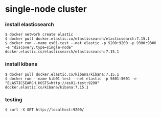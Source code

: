 # single-node cluster

### install elasticsearch
```
$ docker network create elastic
$ docker pull docker.elastic.co/elasticsearch/elasticsearch:7.15.1
$ docker run --name es01-test --net elastic -p 9200:9200 -p 9300:9300 -e "discovery.type=single-node" docker.elastic.co/elasticsearch/elasticsearch:7.15.1

```

### install kibana
```
$ docker pull docker.elastic.co/kibana/kibana:7.15.1
$ docker run --name kib01-test --net elastic -p 5601:5601 -e "ELASTICSEARCH_HOSTS=http://es01-test:9200" docker.elastic.co/kibana/kibana:7.15.1

```

### testing

```
$ curl -X GET http://localhost:9200/
```